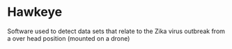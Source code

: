 # Hawkeye
Software used to detect data sets that relate to the Zika virus outbreak from a over head position (mounted on a drone)
